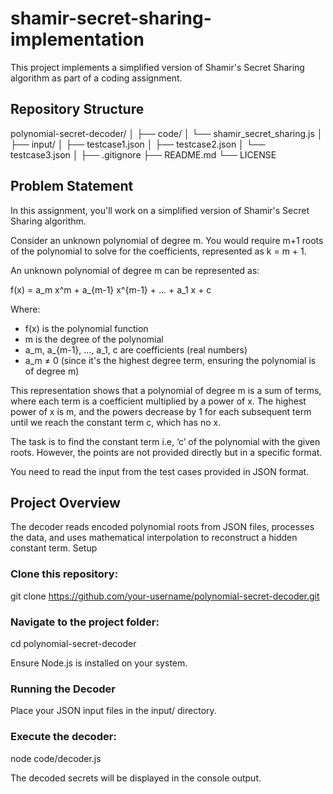 # shamir-secret-sharing-implementation
   This project implements a simplified version of Shamir's Secret Sharing algorithm as part of a coding assignment.
## Repository Structure
polynomial-secret-decoder/
│
├── code/
│   └── shamir_secret_sharing.js
│
├── input/
│   ├── testcase1.json
│   ├── testcase2.json
│   └── testcase3.json
│
├── .gitignore
├── README.md
└── LICENSE
   
## Problem Statement

In this assignment, you'll work on a simplified version of Shamir's Secret Sharing algorithm.

Consider an unknown polynomial of degree m. You would require m+1 roots of the polynomial to solve for the coefficients, represented as k = m + 1.

An unknown polynomial of degree m can be represented as:

f(x) = a_m x^m + a_{m-1} x^{m-1} + ... + a_1 x + c

Where:

- f(x) is the polynomial function
- m is the degree of the polynomial
- a_m, a_{m-1}, ..., a_1, c are coefficients (real numbers)
- a_m ≠ 0 (since it's the highest degree term, ensuring the polynomial is of degree m)

This representation shows that a polynomial of degree m is a sum of terms, where each term is a coefficient multiplied by a power of x. The highest power of x is m, and the powers decrease by 1 for each subsequent term until we reach the constant term c, which has no x.

The task is to find the constant term i.e, ‘c’ of the polynomial with the given roots. However, the points are not provided directly but in a specific format.

You need to read the input from the test cases provided in JSON format.

## Project Overview
The decoder reads encoded polynomial roots from JSON files, processes the data, and uses mathematical interpolation to reconstruct a hidden constant term.
Setup

### Clone this repository:
git clone https://github.com/your-username/polynomial-secret-decoder.git

### Navigate to the project folder:
cd polynomial-secret-decoder

Ensure Node.js is installed on your system.

### Running the Decoder

Place your JSON input files in the input/ directory.
### Execute the decoder:
node code/decoder.js

The decoded secrets will be displayed in the console output.
